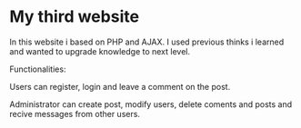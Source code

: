 # My third website

In this website i based on PHP and AJAX. I used previous thinks i learned and wanted to upgrade knowledge to next level.

Functionalities:

Users can register, login and leave a comment on the post.

Administrator can create post, modify users, delete coments and posts and recive messages from other users.